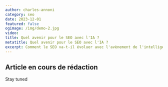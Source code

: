 ```yaml
---
author: charles-annoni
category: seo
date: 2023-12-01
featured: false
ogimage: /img/demo-2.jpg
video:
title: Quel avenir pour le SEO avec l'IA ?
metatitle: Quel avenir pour le SEO avec l'IA ?
excerpt: Comment le SEO va-t-il évoluer avec l'avènement de l'intelligence artificielle ?
---
```

## Article en cours de rédaction

Stay tuned